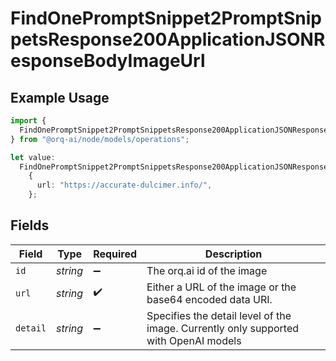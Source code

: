# FindOnePromptSnippet2PromptSnippetsResponse200ApplicationJSONResponseBodyImageUrl

## Example Usage

```typescript
import {
  FindOnePromptSnippet2PromptSnippetsResponse200ApplicationJSONResponseBodyImageUrl,
} from "@orq-ai/node/models/operations";

let value:
  FindOnePromptSnippet2PromptSnippetsResponse200ApplicationJSONResponseBodyImageUrl =
    {
      url: "https://accurate-dulcimer.info/",
    };
```

## Fields

| Field                                                                                | Type                                                                                 | Required                                                                             | Description                                                                          |
| ------------------------------------------------------------------------------------ | ------------------------------------------------------------------------------------ | ------------------------------------------------------------------------------------ | ------------------------------------------------------------------------------------ |
| `id`                                                                                 | *string*                                                                             | :heavy_minus_sign:                                                                   | The orq.ai id of the image                                                           |
| `url`                                                                                | *string*                                                                             | :heavy_check_mark:                                                                   | Either a URL of the image or the base64 encoded data URI.                            |
| `detail`                                                                             | *string*                                                                             | :heavy_minus_sign:                                                                   | Specifies the detail level of the image. Currently only supported with OpenAI models |